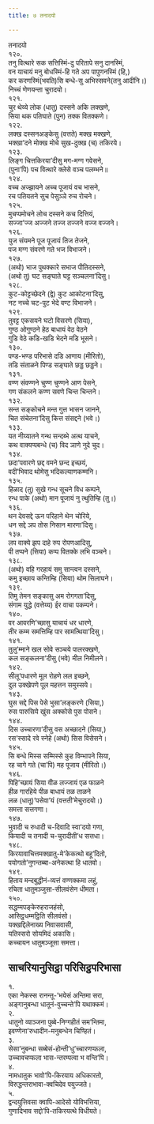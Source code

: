 ```yaml
---
title: ७ तनादयो

---
```

तनादयो  
१२०.  
तनु वित्थारे सक सत्तिस्मिं-दु परितापे सनु दानस्मिं,  
वन याचायं मनु बोधस्मिं-हि गते अप पापुणनस्मिं (हि,)  
कर करणस्मिं(भवति)सि बन्धे-सु अभिस्सवने(तनु आदीनि।)  
निच्‍चं णेणयन्ता चुरादयो।  
१२१.  
चुर थेय्ये लोक (धातु) दस्सने अकि लक्खणे,  
सिया थक पतिघाते (पुन) तक्‍क वितक्‍कणे।  
१२२.  
लक्ख दस्सनअङ्केसु (वत्तते) मक्ख मक्खणे,  
भक्खा’दने मोक्ख मोचे सुख-दुक्ख (च) तकिरये।  
१२३.  
लिङ्ग चित्तकिरया’दीसु मग-मग्ग गवेसने,  
(पुना’पि) पच वित्थारे क्‍लेसे वञ्‍च पलम्भने॥  
१२४.  
वच्‍च अज्झायने अच्‍च पूजायं वच भासने,  
रच पतियतने सुच पेसुञ्‍ञे रुच रोचने।  
१२५.  
मुचप्पमोचने लोच दस्सने कच दित्तियं,  
सज्‍जा’ज्‍ज अज्‍जने तज्‍ज तज्‍जने वज्‍ज वज्‍जने।  
१२६.  
युज संयमने पूज पूजायं तिज तेजने,  
पज मग्ग संवरणे गते भज विभाजने।  
१२७.  
(अथो) भाज पुथक्‍कारे सभाज पीतिदस्सने,  
(अथो तु) घट सङ्घाते घट्ट सञ्‍चलना’दिसु।  
१२८.  
कुट-कोट्टच्छेदने (द्वे) कुट आकोटना’दिसु,  
नट नच्‍चे चट-पुट भेदे वण्ट विभाजने।  
१२९.  
तुवट्ट एकसयने घटो विसरणे (सिया),  
गुण्ठ ओगुण्ठने हेठ बाधायं वेठ वेठने  
गुडि वेठे कडि-खडि भेदने मडि भूसने।  
१३०.  
पण्ड-भण्ड परिभासे दडि आणाय (मीरितो),  
तडि संताळने पिण्ड सङ्घाते छड्ड छड्डने।  
१३१.  
वण्ण संवण्णने चुण्ण चुण्णने आण पेसने,  
गण संकलने कण्ण सवणे चिन्त चिन्तने।  
१३२.  
सन्त सङ्कोचने मन्त गुत्त भासन जानने,  
चित संचेतना’दिसु कित्त संसद्दने (भवे।)  
१३३.  
यत नीय्यातने गन्थ सन्दब्भे अत्थ याचने,  
कथ वाक्यप्पबन्धे (च) विद ञाणे नुदे चुद।  
१३४.  
छदा’पवारणे छद्द वमने छन्द इच्छयं,  
वदी’भिवाद थोमेसु भदिकल्याणकम्मनि।  
१३५.  
हिळाद (तु) सुखे गन्ध सूचने विध कम्पने,  
रन्ध पाके (अथो) मान पूजायं नु त्थुतिम्हि (तु।)  
१३६.  
थन देवसद्दे ऊन परिहाने थेन चोरिये,  
धन सद्दे ञप तोस निसान मारणा’दिसु।  
१३७.  
लप वाक्ये झप दाहे रुप रोपणआदिसु,  
पी तप्पने (सिया) कप्प वितक्‍के लभि वञ्‍चने।  
१३८.  
(अथो) वहि गरहायं समु सान्त्वन दस्सने,  
कमु इच्छाय कन्तिम्हि (सिया) थोम सिलाघने।  
१३९.  
तिमु तेमन सङ्कासु अम रोगगता’दिसु,  
संगाम युद्धे (वत्तेय्य) ईर वाचा पकम्पने।  
१४०.  
वर आवरणि’च्छासु याचायं धर धारणे,  
तीर कम्म समत्तिम्हि पार सामत्थिया’दिसु।  
१४१.  
तुलु’म्माने खल सोवे सञ्‍चये पालरक्खणे,  
कल सङ्कलना’दीसु (भवे) मील निमीलने।  
१४२.  
सीलू’पधारणे मूल रोहणे लल इच्छने,  
दुल उक्खेपणे पूल महत्तन समुस्सये।  
१४३.  
घुस सद्दे पिस पेसे भुसा’लङ्करणे (सिया,)  
रुस पारुसिये खुंस अक्‍कोसे पुस पोसने।  
१४४.  
दिस उच्‍चारणा’दीसु वस अच्छादने (सिया,)  
रस’स्सादे रवे स्नेहे (अथो) सिस विसेसने।  
१४५.  
सि बन्धे मिस्स सम्मिस्से कुह विम्भापने सिया,  
रह चागे गते (चा’पि) मह पूजाय (मीरितो।)  
१४६.  
पिहि’च्छायं सिया वीळ लज्‍जायं एळ फाळने  
हीळ गारहिये पीळ बाधायं तळ ताळने  
लळ (धातू)’पसेवा’यं (वत्तती’मेचुरादयो।)  
समत्ता सत्तगणा।  
१४७.  
भुवादी च रुधादी च-दिवादि स्वा’दयो गणा,  
कियादी च तनादी च-चुरादीती’ध सत्तधा।  
१४८.  
किरयावाचित्तमक्खातु-मे’केकत्थो बहू’दितो,  
पयोगतो’नुगन्तब्बा-अनेकत्था हि धातवो।  
१४९.  
हिताय मन्दबुद्धीनं-व्यत्तं वण्णक्‍कमा लहुं,  
रचिता धातुमञ्‍जुसा-सीलवंसेन धीमता।  
१५०.  
सद्धम्मपङ्केरुहराजहंसो,  
आसिट्ठधम्मट्ठिति सीलवंसो।  
यक्खद्दिलेनाख्य निवासवासी,  
यतिस्सरो सोयमिदं अकासि।  
कच्‍चायन धातुमञ्‍जूसा समत्ता।  


## साचरियानुसिट्ठा परिसिट्ठपरिभासा

१.  
एका नेकस्स रानन्तू-’भयेसं अन्तिमा सरा,  
अङ्गानुबन्धा धातूनं-वुच्‍चन्ते’पि यथाक्‍कमं।  
२.  
धातुनो व्याञ्‍जना पुब्बे-निग्गहीतं सम’न्तिमा,  
इवण्णेना’रुधादीन-मनुबन्धेन चिण्हितं।  
३.  
सेसा’नुबन्धा सब्बेसं-होन्ती’धु’च्‍चारणप्फला,  
उच्‍चावचप्फला भास-न्तरम्पत्वा भ वन्ति’पि।  
४.  
नामधातुक भावो’पि-किरयाय अधिकारतो,  
विरुद्धन्तराभावा-क्‍वचिदेव पयुज्‍जते।  
५.  
द्वन्दयुत्तिवसा क्‍वापि-आदेसो योविभत्तिया,  
गुणादिभाव सद्दो’पि-तकिरयत्थे विधीयते।  